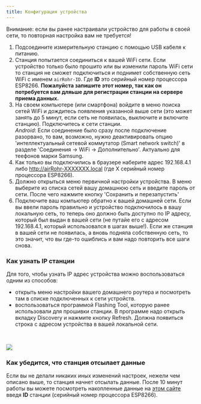 ```yaml
---
title: Конфигурация устройства
---
```

Внимание: если вы ранее настраивали устройство для работы в своей сети, то повторная настройка вам не требуется!

1. Подсоедините измерительную станцию с помощью USB кабеля к питанию.
2. Станция попытается соединиться к вашей WiFi сети. Если устройство только было прошито или вы изменили пароль WiFi сети то станция не сможет подключиться  и поднимет собственную сеть WiFi с именем `airRohr-ID`. Где **ID** это серийный номер процессора ESP8266. **Пожалуйста запишите этот номер, так как он потребуется вам дляьше для регистрации станции на сервере приема данных.**
3. На своем компьютере (или смартфона) войдите в меню поиска сетей WiFi и дождитесь появления указанной выше сети (это может занять до 5 минут, если сеть не появилась, выключите и включите станцию). Подключитесь к сети станции.
   <br>*Android*: Если соединение было сразу после подключение разорвано, то вам, возможно, нужно деактивировать опцию 'интеллектуальный сетевой коммутатор (Smart network switch)' в разделе 'Соединения -> WiFi -> Дополнительно'. Актуально для теефонов марки Samsung.
4. Как только вы подключились в браузере наберите адрес 192.168.4.1 либо
   http://airRohr-ХХХХХХХ.local (где Х  серийный номер процессора ESP8266).
5. Должно открыться меню первичной настройки устройства. В меню выберите из списка сетей вашу домашнюю сеть и введите пароль от сети. После чего нажмите кнопку  'Сохранить и перезапустить'
6. Подключите ваш компьютер обратно к вашей домашней сети.
   Если вы ввели пароль правильно и устройство подключилось в вашу локальную сеть, то теперь оно должно быть доступно по IP адресу, который был выдан в вашей сети (не путайе его с адресом 192.168.4.1, который использовался в шагах выше!).
   Если же станция в вашей сети не появилась, а вновь подняла собственную сеть, то это значит, что вы где-то ошиблись и вам надо повторить все шаги снова.

### Как узнать IP станции

Для того, чтобы узнать IP адрес устройства можно воспользоваться одним из способов:
* открыть меню настройки вашего домашнего роутера и посмотреть там в списке подключенных к сети устройств.
* воспользоваться программой Flashing Tool, которую ранее использовали для прошивки станции. В программе надо открыть вкладку Discovery и нажмите кнопку Refresh. Должна появиться строка с адресом устройства в вашей локальной сети.

<br>

![](../docs/airrohr_config_initial.jpg)
<br>

### Как убедится, что станция отсылает данные

Если вы не делали никаких иных изменений настроек, нежели чем описано выше, то станция начнет отсылать данные. После 10 минут работы вы можете посмотреть накопленные данные на [этом сайте](https://www.madavi.de/sensor/graph.php) введя **ID** станции (серийный номер процессора ESP8266).
